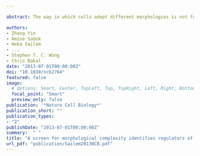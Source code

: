 ```yaml
---

abstract: The way in which cells adopt different morphologies is not fully understood. Cell shape could be a continuous variable or restricted to a set of discrete forms. We developed quantitative methods to describe cell shape and show that Drosophila haemocytes in culture are a heterogeneous mixture of five discrete morphologies. In an RNAi screen of genes affecting the morphological complexity of heterogeneous cell populations, we found that most genes regulate the transition between discrete shapes rather than generating new morphologies. In particular, we identified a subset of genes, including the tumour suppressor PTEN, that decrease the heterogeneity of the population, leading to populations enriched in rounded or elongated forms. We show that these genes have a highly conserved function as regulators of cell shape in both mouse and human metastatic melanoma cells.

authors:
- Zheng Yin
- Amine Sadok
- Heba Sailem
- ...
- Stephen T. C. Wong
- Chris Bakal
date: "2013-07-01T00:00:00Z"
doi: "10.1038/ncb2764"
featured: false
image:
  # Options: Smart, Center, TopLeft, Top, TopRight, Left, Right, BottomLeft, Bottom, BottomRight
  focal_point: "Smart"
  preview_only: false
publication: '*Nature Cell Biology*'
publication_short: ""
publication_types:
- "2"
publishDate: "2013-07-01T00:00:00Z"
summary:  " "
title: "A screen for morphological complexity identifies regulators of switch-like transitions between discrete cell shapes"
url_pdf: "publication/Sailem2013NCB.pdf"
---
```


